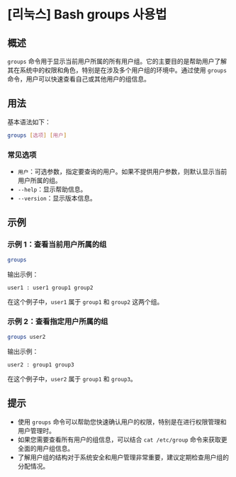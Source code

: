 # [리눅스] Bash groups 사용법

## 概述
`groups` 命令用于显示当前用户所属的所有用户组。它的主要目的是帮助用户了解其在系统中的权限和角色，特别是在涉及多个用户组的环境中。通过使用 `groups` 命令，用户可以快速查看自己或其他用户的组信息。

## 用法
基本语法如下：
```bash
groups [选项] [用户]
```
### 常见选项
- `用户`：可选参数，指定要查询的用户。如果不提供用户参数，则默认显示当前用户所属的组。
- `--help`：显示帮助信息。
- `--version`：显示版本信息。

## 示例
### 示例 1：查看当前用户所属的组
```bash
groups
```
输出示例：
```
user1 : user1 group1 group2
```
在这个例子中，`user1` 属于 `group1` 和 `group2` 这两个组。

### 示例 2：查看指定用户所属的组
```bash
groups user2
```
输出示例：
```
user2 : group1 group3
```
在这个例子中，`user2` 属于 `group1` 和 `group3`。

## 提示
- 使用 `groups` 命令可以帮助您快速确认用户的权限，特别是在进行权限管理和用户管理时。
- 如果您需要查看所有用户的组信息，可以结合 `cat /etc/group` 命令来获取更全面的用户组信息。
- 了解用户组的结构对于系统安全和用户管理非常重要，建议定期检查用户组的分配情况。